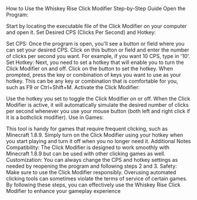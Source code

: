 How to Use the Whiskey Rise Click Modifier
Step-by-Step Guide
Open the Program:

Start by locating the executable file of the Click Modifier on your computer and open it.
Set Desired CPS (Clicks Per Second) and Hotkey:

Set CPS:
Once the program is open, you'll see a button or field where you can set your desired CPS.
Click on this button or field and enter the number of clicks per second you want. For example, if you want 10 CPS, type in '10'.
Set Hotkey:
Next, you need to set a hotkey that will enable you to turn the Click Modifier on and off.
Click on the button to set the hotkey. When prompted, press the key or combination of keys you want to use as your hotkey. This can be any key or combination that is comfortable for you, such as F9 or Ctrl+Shift+M.
Activate the Click Modifier:

Use the hotkey you set to toggle the Click Modifier on or off.
When the Click Modifier is active, it will automatically simulate the desired number of clicks per second whenever you use your mouse button (both left and right click if it is a bothclick modifier).
Use in Games:

This tool is handy for games that require frequent clicking, such as Minecraft 1.8.9.
Simply turn on the Click Modifier using your hotkey when you start playing and turn it off when you no longer need it.
Additional Notes
Compatibility: The Click Modifier is designed to work smoothly with Minecraft 1.8.9 but can be used with other clicking games as well.
Customization: You can always change the CPS and hotkey settings as needed by reopening the program and following steps 2 and 3.
Safety: Make sure to use the Click Modifier responsibly. Overusing automated clicking tools can sometimes violate the terms of service of certain games.
By following these steps, you can effectively use the Whiskey Rise Click Modifier to enhance your gameplay experience
